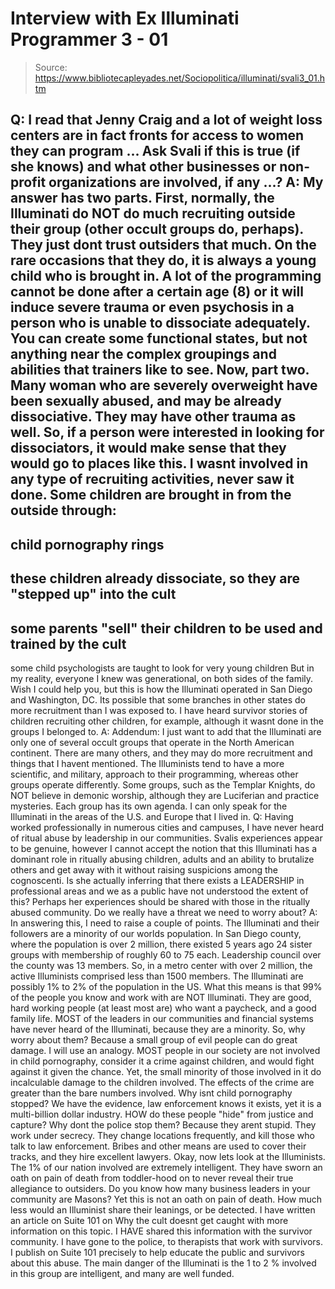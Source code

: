 # Interview with Ex Illuminati Programmer 3 - 01

> Source: https://www.bibliotecapleyades.net/Sociopolitica/illuminati/svali3_01.htm

Q: I read that Jenny Craig and a lot of weight loss centers are
in fact fronts for access to women they can program ... Ask Svali
if this is true (if she knows) and what other businesses or
non-profit organizations are involved, if any ...?
A: My answer has two parts.
First, normally, the Illuminati do NOT
do much recruiting outside their group (other occult groups do,
perhaps). They just dont trust outsiders that much. On the rare
occasions that they do, it is always a young child who is brought
in. A lot of the programming cannot be done after a certain age (8)
or it will induce severe trauma or even psychosis in a person who is
unable to dissociate adequately. You can create some functional
states, but not anything near the complex groupings and abilities
that trainers like to see.
Now, part two. Many woman who are severely overweight have been
sexually abused, and may be already dissociative. They may have
other trauma as well. So, if a person were interested in looking for
dissociators, it would make sense that they would go to places like
this. I wasnt involved in any type of recruiting activities, never
saw it done.
Some children are brought in from the outside through:
-
child pornography rings
-
these children already dissociate, so they
are "stepped up" into the cult
-
some parents "sell" their children
to be used and trained by the cult
-
some child psychologists are
taught to look for very young children
But in my reality, everyone
I knew was generational, on both sides of the family. Wish I could
help you, but this is how the Illuminati operated in San Diego and
Washington, DC. Its possible that some branches in other states do
more recruitment than I was exposed to. I have heard survivor
stories of children recruiting other children, for example, although
it wasnt done in the groups I belonged to.
A: Addendum: I just want to add that
the Illuminati are only one of
several occult groups that operate in the North American continent.
There are many others, and they may do more recruitment and things
that I havent mentioned. The Illuminists tend to have a more
scientific, and military, approach to their programming, whereas
other groups operate differently. Some groups, such as the Templar
Knights, do NOT believe in demonic worship, although they are
Luciferian and practice mysteries. Each group has its own agenda. I
can only speak for the Illuminati in the areas of the U.S. and
Europe that I lived in.
Q: Having worked professionally in numerous cities and campuses, I
have never heard of ritual abuse by leadership in our communities.
Svalis experiences appear to be genuine, however I cannot accept
the notion that this Illuminati has a dominant role in ritually
abusing children, adults and an ability to brutalize others and get
away with it without raising suspicions among the cognoscenti.
Is she actually inferring that there exists a LEADERSHIP in
professional areas and we as a public have not understood the extent
of this? Perhaps her experiences should be shared with those in the
ritually abused community. Do we really have a threat we need to
worry about?
A: In answering this, I need to raise a couple of points.
The Illuminati and their followers are a minority of our worlds
population. In San Diego county, where the population is over 2
million, there existed 5 years ago 24 sister groups with membership
of roughly 60 to 75 each. Leadership council over the county was 13
members. So, in a metro center with over 2 million, the active
Illuminists comprised less than 1500 members. The Illuminati
are
possibly 1% to 2% of the population in the US. What this means is
that 99% of the people you know and work with are NOT Illuminati.
They are good, hard working people (at least most are) who want a
paycheck, and a good family life. MOST of the leaders in our
communities and financial systems have never heard of the
Illuminati, because they are a minority.
So, why worry about them? Because a small group of evil people can
do great damage. I will use an analogy.
MOST people in our society are not involved in child pornography,
consider it a crime against children, and would fight against it
given the chance. Yet, the small minority of those involved in it do
incalculable damage to the children involved. The effects of the
crime are greater than the bare numbers involved.
Why isnt child pornography stopped? We have the evidence, law
enforcement knows it exists, yet it is a multi-billion dollar
industry. HOW do these people "hide" from justice and capture? Why
dont the police stop them? Because they arent stupid. They work
under secrecy. They change locations frequently, and kill those who
talk to law enforcement. Bribes and other means are used to cover
their tracks, and they hire excellent lawyers.
Okay, now lets look at
the Illuminists. The 1% of our nation
involved are extremely intelligent. They have sworn an oath on pain
of death from toddler-hood on to never reveal their true allegiance
to outsiders.
Do you know how many business leaders in your community are
Masons?
Yet this is not an oath on pain of death. How much less would an
Illuminist share their leanings, or be detected. I have written an
article on Suite 101 on Why the cult doesnt get caught with
more information on this topic.
I HAVE shared this information with the survivor community. I have
gone to the police, to therapists that work with survivors. I
publish on Suite 101 precisely to help educate the public and
survivors about this abuse. The main danger of the Illuminati is the
1 to 2 % involved in this group are intelligent, and many are well
funded.
